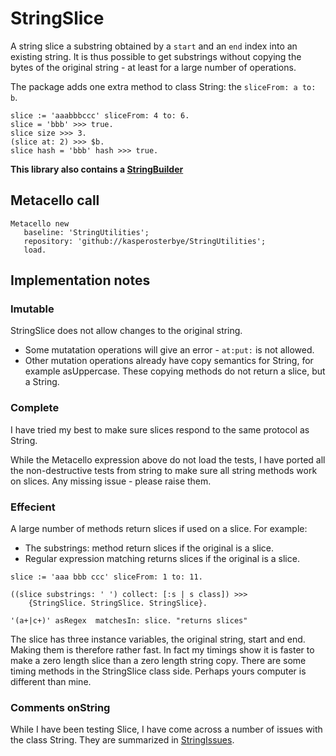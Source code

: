 # StringSlice


A string slice a substring obtained by a `start` and an `end` index into an existing string. It is thus possible to get substrings without copying the bytes of the original string - at least for a large number of operations.

The package adds one extra method to class String: the `sliceFrom: a to: b`. 

```smalltalk
slice := 'aaabbbccc' sliceFrom: 4 to: 6.slice = 'bbb' >>> true.slice size >>> 3.(slice at: 2) >>> $b.slice hash = 'bbb' hash >>> true.
```

**This library also contains a [StringBuilder](StringBuilder.md)**


## Metacello call


```smalltalk
Metacello new
   baseline: 'StringUtilities';
   repository: 'github://kasperosterbye/StringUtilities';
   load.
```

## Implementation notes

### Imutable
StringSlice does not allow changes to the original string. 

* Some mutatation operations will give an error - `at:put:` is not allowed.
* Other mutation operations already have copy semantics for String, for example asUppercase. These copying methods do not return a slice, but a String.

### Complete
I have tried my best to make sure slices respond to the same protocol as String.

While the Metacello expression above do not load the tests, I have ported all the non-destructive tests from string to make sure all string methods work on slices. Any missing issue - please raise them. 

### Effecient 
A large number of methods return slices if used on a slice. For example:

* The substrings: method return slices if the original is a slice.
* Regular expression matching returns slices if the original is a slice.

```smalltalk
slice := 'aaa bbb ccc' sliceFrom: 1 to: 11.((slice substrings: ' ') collect: [:s | s class]) >>>    {StringSlice. StringSlice. StringSlice}.
    
'(a+|c+)' asRegex  matchesIn: slice. "returns slices"
```

The slice has three instance variables, the original string, start and end. Making them is therefore rather fast. In fact my timings show it is faster to make a zero length slice than a zero length string copy. There are some timing methods in the StringSlice class side. Perhaps yours computer is different than mine.

### Comments onString
While I have been testing Slice, I have come across a number of issues with the class String. They are summarized in [StringIssues](StringIssues.md).
